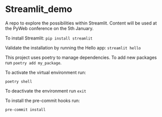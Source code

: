 # Streamlit_demo
A repo to explore the possibilities within Streamlit. Content will be used at the PyWeb conference on the 5th January.

To install Streamlit:
```pip install streamlit```

Validate the installation by running the Hello app:
```streamlit hello```

This project uses poetry to manage dependencies. To add new packages run `poetry add my_package`.

To activate the virtual environment run:

```poetry shell```

To deactivate the environment run ```exit```

To install the pre-commit hooks run:
```
pre-commit install
```